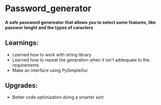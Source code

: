 # Password_generator
#### A safe password genereator that allows you to select some features, like passwor lenght and the types of caracters

## Learnings:
  * Learned how to work with string library
  * Learned how to repeat the generation when it isn't addequate to the requirements
  * Make an interface using PySimpleGui
    
## Upgrades:
  * Better code optimization doing a smarter sort
